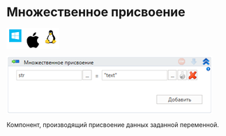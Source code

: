 # Множественное присвоение

![](<../../../.gitbook/assets/image (100) (1) (1) (1) (1) (2) (72).png>)

![](<../../../.gitbook/assets/image (114).png>)

Компонент, производящий присвоение данных заданной переменной.
